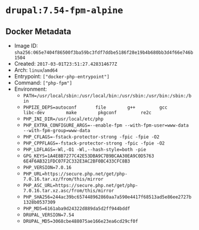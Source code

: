 # `drupal:7.54-fpm-alpine`

## Docker Metadata

- Image ID: `sha256:065e7404f86500f3ba59bc3fdf7ddbe5186f28e19b4b680bb3d4f66e746b1504`
- Created: `2017-03-01T23:51:27.428314677Z`
- Arch: `linux`/`amd64`
- Entrypoint: `["docker-php-entrypoint"]`
- Command: `["php-fpm"]`
- Environment:
  - `PATH=/usr/local/sbin:/usr/local/bin:/usr/sbin:/usr/bin:/sbin:/bin`
  - `PHPIZE_DEPS=autoconf 		file 		g++ 		gcc 		libc-dev 		make 		pkgconf 		re2c`
  - `PHP_INI_DIR=/usr/local/etc/php`
  - `PHP_EXTRA_CONFIGURE_ARGS=--enable-fpm --with-fpm-user=www-data --with-fpm-group=www-data`
  - `PHP_CFLAGS=-fstack-protector-strong -fpic -fpie -O2`
  - `PHP_CPPFLAGS=-fstack-protector-strong -fpic -fpie -O2`
  - `PHP_LDFLAGS=-Wl,-O1 -Wl,--hash-style=both -pie`
  - `GPG_KEYS=1A4E8B7277C42E53DBA9C7B9BCAA30EA9C0D5763 6E4F6AB321FDC07F2C332E3AC2BF0BC433CFC8B3`
  - `PHP_VERSION=7.0.16`
  - `PHP_URL=https://secure.php.net/get/php-7.0.16.tar.xz/from/this/mirror`
  - `PHP_ASC_URL=https://secure.php.net/get/php-7.0.16.tar.xz.asc/from/this/mirror`
  - `PHP_SHA256=244ac39bc657448962860aa7a590e4417f68513ad5e86ee2727b1328b0537309`
  - `PHP_MD5=6161aba9d24322d889da5d2ff944bddf`
  - `DRUPAL_VERSION=7.54`
  - `DRUPAL_MD5=3068cbe488075ae166e23ea6cd29cf0f`
